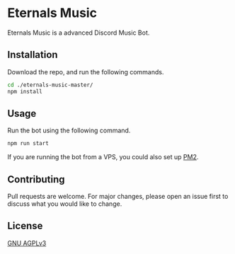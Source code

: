 # Eternals Music

Eternals Music is a advanced Discord Music Bot. 

## Installation

Download the repo, and run the following commands.

```bash
cd ./eternals-music-master/
npm install
```

## Usage

Run the bot using the following command.
```bash
npm run start
```

If you are running the bot from a VPS, you could also set up [PM2](https://pm2.keymetrics.io/).
## Contributing
Pull requests are welcome. For major changes, please open an issue first to discuss what you would like to change.

## License
[GNU AGPLv3](https://choosealicense.com/licenses/agpl-3.0/)
